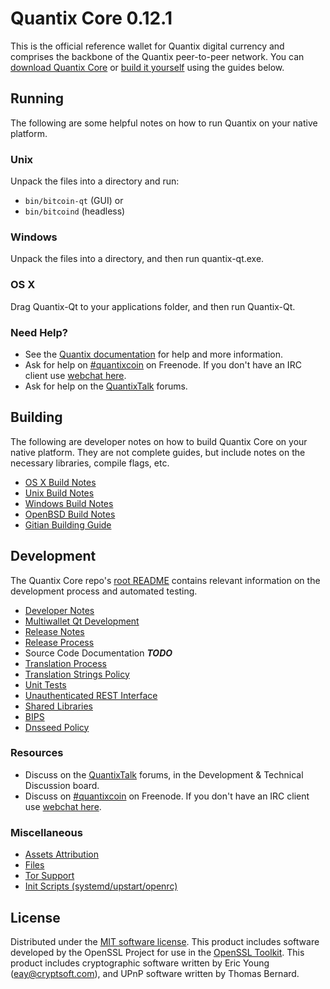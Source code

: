 Quantix Core 0.12.1
=====================

This is the official reference wallet for Quantix digital currency and comprises the backbone of the Quantix peer-to-peer network. You can [download Quantix Core](https://www.quantix.site/downloads/) or [build it yourself](#building) using the guides below.

Running
---------------------
The following are some helpful notes on how to run Quantix on your native platform.

### Unix

Unpack the files into a directory and run:

- `bin/bitcoin-qt` (GUI) or
- `bin/bitcoind` (headless)

### Windows

Unpack the files into a directory, and then run quantix-qt.exe.

### OS X

Drag Quantix-Qt to your applications folder, and then run Quantix-Qt.

### Need Help?

* See the [Quantix documentation](https://quantixcoin.atlassian.net/wiki/display/DOC)
for help and more information.
* Ask for help on [#quantixcoin](http://webchat.freenode.net?channels=quantixcoin) on Freenode. If you don't have an IRC client use [webchat here](http://webchat.freenode.net?channels=quantixcoin).
* Ask for help on the [QuantixTalk](https://quantixtalk.org/) forums.

Building
---------------------
The following are developer notes on how to build Quantix Core on your native platform. They are not complete guides, but include notes on the necessary libraries, compile flags, etc.

- [OS X Build Notes](build-osx.md)
- [Unix Build Notes](build-unix.md)
- [Windows Build Notes](build-windows.md)
- [OpenBSD Build Notes](build-openbsd.md)
- [Gitian Building Guide](gitian-building.md)

Development
---------------------
The Quantix Core repo's [root README](/README.md) contains relevant information on the development process and automated testing.

- [Developer Notes](developer-notes.md)
- [Multiwallet Qt Development](multiwallet-qt.md)
- [Release Notes](release-notes.md)
- [Release Process](release-process.md)
- Source Code Documentation ***TODO***
- [Translation Process](translation_process.md)
- [Translation Strings Policy](translation_strings_policy.md)
- [Unit Tests](unit-tests.md)
- [Unauthenticated REST Interface](REST-interface.md)
- [Shared Libraries](shared-libraries.md)
- [BIPS](bips.md)
- [Dnsseed Policy](dnsseed-policy.md)

### Resources
* Discuss on the [QuantixTalk](https://quantixtalk.org/) forums, in the Development & Technical Discussion board.
* Discuss on [#quantixcoin](http://webchat.freenode.net/?channels=quantixcoin) on Freenode. If you don't have an IRC client use [webchat here](http://webchat.freenode.net/?channels=quantixcoin).

### Miscellaneous
- [Assets Attribution](assets-attribution.md)
- [Files](files.md)
- [Tor Support](tor.md)
- [Init Scripts (systemd/upstart/openrc)](init.md)

License
---------------------
Distributed under the [MIT software license](http://www.opensource.org/licenses/mit-license.php).
This product includes software developed by the OpenSSL Project for use in the [OpenSSL Toolkit](https://www.openssl.org/). This product includes
cryptographic software written by Eric Young ([eay@cryptsoft.com](mailto:eay@cryptsoft.com)), and UPnP software written by Thomas Bernard.
